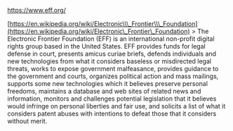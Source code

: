 <https://www.eff.org/>

[https://en.wikipedia.org/wiki/Electronic\\\_Frontier\\\_Foundation](https://en.wikipedia.org/wiki/Electronic\_Frontier\_Foundation)
&gt; The Electronic Frontier Foundation (EFF) is an international
non-profit digital rights group based in the United States. EFF provides
funds for legal defense in court, presents amicus curiae briefs, defends
individuals and new technologies from what it considers baseless or
misdirected legal threats, works to expose government malfeasance,
provides guidance to the government and courts, organizes political
action and mass mailings, supports some new technologies which it
believes preserve personal freedoms, maintains a database and web sites
of related news and information, monitors and challenges potential
legislation that it believes would infringe on personal liberties and
fair use, and solicits a list of what it considers patent abuses with
intentions to defeat those that it considers without merit.
